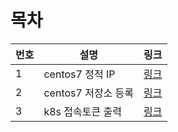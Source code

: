 # 목차

| 번호 | 설명 | 링크 | 
| -- | --- | ---- |
| 1 | centos7 정적 IP | [링크](configure_centos7_staticIP.md) | 
| 2 | centos7 저장소 등록 | [링크](centos_repository.md) | 
| 3 | k8s 접속토큰 출력 | [링크](k8s_print_token.md) | 